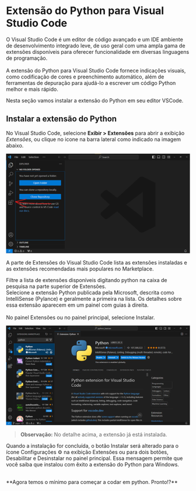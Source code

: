 # Extensão do Python para Visual Studio Code

<p>
O Visual Studio Code é um editor de código avançado e um IDE ambiente de desenvolvimento integrado leve, de uso geral com uma ampla gama de extensões disponíveis para oferecer funcionalidade em diversas linguagens de programação. 
<br>
<br>
A extensão do Python para Visual Studio Code fornece indicações visuais, como codificação de cores e preenchimento automático, além de ferramentas de depuração para ajudá-lo a escrever um código Python melhor e mais rápido. 
</p>

Nesta seção vamos instalar a extensão do Python em seu editor VSCode.

## Instalar a extensão do Python

<p>
No Visual Studio Code, selecione <b>Exibir > Extensões</b> para abrir a exibição <i>Extensões</i>, ou clique no icone na barra lateral como indicado na imagem abaixo.
</p>

![Tela indicando o icone do painel de Extensões.](assets/extension-vsc.png)

A parte de Extensões do Visual Studio Code lista as extensões instaladas e as extensões recomendadas mais populares no Marketplace.

<p>
Filtre a lista de extensões disponíveis digitando python na caixa de pesquisa na parte superior de Extensões.
<br>Selecione a extensão Python publicada pela Microsoft, descrita como IntelliSense (Pylance) e geralmente a primeira na lista.
Os detalhes sobre essa extensão aparecem em um painel com guias à direita.
<br>
<br>No painel Extensões ou no painel principal, selecione Instalar.
</p>

![Tela demosntrando o resultado da pesquisa no painel de extensões, com a extensão Python Microsoft em destaque](assets\python-extension-vsc.png)

> **Observação:**
> No detalhe acima, a extensão já está instalada.

Quando a instalação for concluída, o botão Instalar será alterado para o ícone Configurações ⚙️ na exibição Extensões ou para dois botões, Desabilitar e Desinstalar no painel principal. Essa mensagem permite que você saiba que instalou com êxito a extensão do Python para Windows.

<br>
**Agora temos o mínimo para começar a codar em python. Pronto!?**